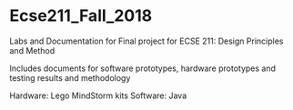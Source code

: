 # Ecse211_Fall_2018
Labs and Documentation for Final project for ECSE 211: Design Principles and Method

Includes documents for software prototypes, hardware prototypes and testing results and methodology

Hardware: Lego MindStorm kits
Software: Java
